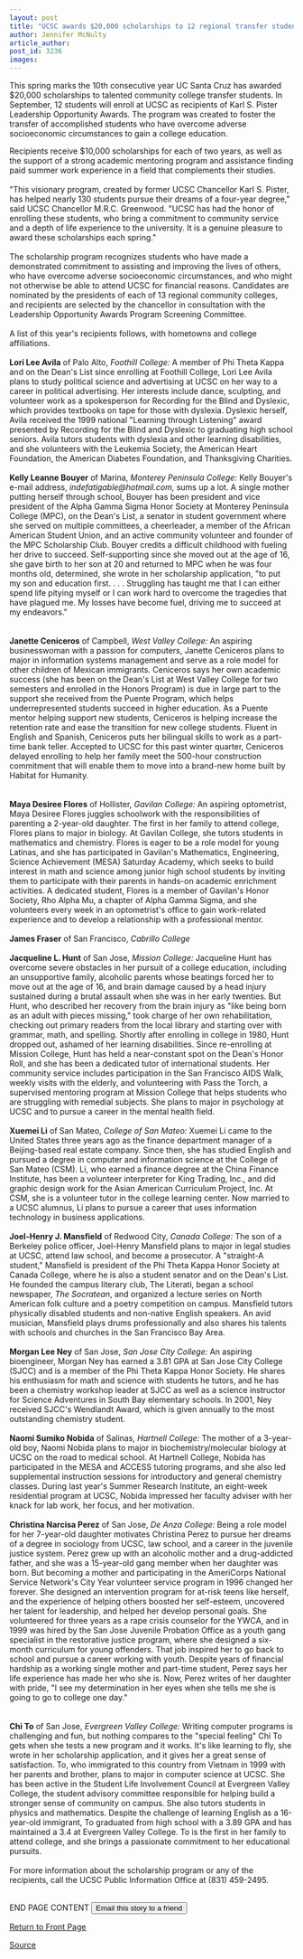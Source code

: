 ```yaml
---
layout: post
title: "UCSC awards $20,000 scholarships to 12 regional transfer students"
author: Jennifer McNulty
article_author: 
post_id: 3236
images:
---
```


<p>
  This spring marks the 10th consecutive year UC Santa Cruz has awarded $20,000 scholarships to talented community college transfer students. In September, 12 students will enroll at UCSC as recipients of Karl S. Pister Leadership Opportunity Awards. The program was created to foster the transfer of accomplished students who have overcome adverse socioeconomic circumstances to gain a college education.
</p>
<p>
  Recipients receive $10,000 scholarships for each of two years, as well as the support of a strong academic mentoring program and assistance finding paid summer work experience in a field that complements their studies.<br>
  <br>
  "This visionary program, created by former UCSC Chancellor Karl S. Pister, has helped nearly 130 students pursue their dreams of a four-year degree," said UCSC Chancellor M.R.C. Greenwood. "UCSC has had the honor of enrolling these students, who bring a commitment to community service and a depth of life experience to the university. It is a genuine pleasure to award these scholarships each spring."<br>
  <br>
  The scholarship program recognizes students who have made a demonstrated commitment to assisting and improving the lives of others, who have overcome adverse socioeconomic circumstances, and who might not otherwise be able to attend UCSC for financial reasons. Candidates are nominated by the presidents of each of 13 regional community colleges, and recipients are selected by the chancellor in consultation with the Leadership Opportunity Awards Program Screening Committee.<br>
  <br>
  A list of this year's recipients follows, with hometowns and college affiliations.<br>
  <br>
  <b>Lori Lee Avila</b> of Palo Alto, <i>Foothill College:</i> A member of Phi Theta Kappa and on the Dean's List since enrolling at Foothill College, Lori Lee Avila plans to study political science and advertising at UCSC on her way to a career in political advertising. Her interests include dance, sculpting, and volunteer work as a spokesperson for Recording for the Blind and Dyslexic, which provides textbooks on tape for those with dyslexia. Dyslexic herself, Avila received the 1999 national "Learning through Listening" award presented by Recording for the Blind and Dyslexic to graduating high school seniors. Avila tutors students with dyslexia and other learning disabilities, and she volunteers with the Leukemia Society, the American Heart Foundation, the American Diabetes Foundation, and Thanksgiving Charities.<br>
  <br>
  <b>Kelly Leanne Bouyer</b> of Marina, <i>Monterey Peninsula College:</i> Kelly Bouyer's e-mail address, <i>indefatigable@hotmail.com,</i> sums up a lot. A single mother putting herself through school, Bouyer has been president and vice president of the Alpha Gamma Sigma Honor Society at Monterey Peninsula College (MPC), on the Dean's List, a senator in student government where she served on multiple committees, a cheerleader, a member of the African American Student Union, and an active community volunteer and founder of the MPC Scholarship Club. Bouyer credits a difficult childhood with fueling her drive to succeed. Self-supporting since she moved out at the age of 16, she gave birth to her son at 20 and returned to MPC when he was four months old, determined, she wrote in her scholarship application, "to put my son and education first. . . . Struggling has taught me that I can either spend life pitying myself or I can work hard to overcome the tragedies that have plagued me. My losses have become fuel, driving me to succeed at my endeavors."<br>
  <br>
  <br>
  <b>Janette Ceniceros</b> of Campbell, <i>West Valley College:</i> An aspiring businesswoman with a passion for computers, Janette Ceniceros plans to major in information systems management and serve as a role model for other children of Mexican immigrants. Ceniceros says her own academic success (she has been on the Dean's List at West Valley College for two semesters and enrolled in the Honors Program) is due in large part to the support she received from the Puente Program, which helps underrepresented students succeed in higher education. As a Puente mentor helping support new students, Ceniceros is helping increase the retention rate and ease the transition for new college students. Fluent in English and Spanish, Ceniceros puts her bilingual skills to work as a part-time bank teller. Accepted to UCSC for this past winter quarter, Ceniceros delayed enrolling to help her family meet the 500-hour construction commitment that will enable them to move into a brand-new home built by Habitat for Humanity.<br>
  <br>
  <br>
  <b>Maya Desiree Flores</b> of Hollister, <i>Gavilan College:</i> An aspiring optometrist, Maya Desiree Flores juggles schoolwork with the responsibilities of parenting a 2-year-old daughter. The first in her family to attend college, Flores plans to major in biology. At Gavilan College, she tutors students in mathematics and chemistry. Flores is eager to be a role model for young Latinas, and she has participated in Gavilan's Mathematics, Engineering, Science Achievement (MESA) Saturday Academy, which seeks to build interest in math and science among junior high school students by inviting them to participate with their parents in hands-on academic enrichment activities. A dedicated student, Flores is a member of Gavilan's Honor Society, Rho Alpha Mu, a chapter of Alpha Gamma Sigma, and she volunteers every week in an optometrist's office to gain work-related experience and to develop a relationship with a professional mentor.<br>
  <br>
  <b>James Fraser</b> of San Francisco, <i>Cabrillo College</i><br>
  <br>
  <b>Jacqueline L. Hunt</b> of San Jose, <i>Mission College:</i> Jacqueline Hunt has overcome severe obstacles in her pursuit of a college education, including an unsupportive family, alcoholic parents whose beatings forced her to move out at the age of 16, and brain damage caused by a head injury sustained during a brutal assault when she was in her early twenties. But Hunt, who described her recovery from the brain injury as "like being born as an adult with pieces missing," took charge of her own rehabilitation, checking out primary readers from the local library and starting over with grammar, math, and spelling. Shortly after enrolling in college in 1980, Hunt dropped out, ashamed of her learning disabilities. Since re-enrolling at Mission College, Hunt has held a near-constant spot on the Dean's Honor Roll, and she has been a dedicated tutor of international students. Her community service includes participation in the San Francisco AIDS Walk, weekly visits with the elderly, and volunteering with Pass the Torch, a supervised mentoring program at Mission College that helps students who are struggling with remedial subjects. She plans to major in psychology at UCSC and to pursue a career in the mental health field.<br>
  <br>
  <b>Xuemei Li</b> of San Mateo, <i>College of San Mateo:</i> Xuemei Li came to the United States three years ago as the finance department manager of a Beijing-based real estate company. Since then, she has studied English and pursued a degree in computer and information science at the College of San Mateo (CSM). Li, who earned a finance degree at the China Finance Institute, has been a volunteer interpreter for King Trading, Inc., and did graphic design work for the Asian American Curriculum Project, Inc. At CSM, she is a volunteer tutor in the college learning center. Now married to a UCSC alumnus, Li plans to pursue a career that uses information technology in business applications.<br>
  <br>
  <b>Joel-Henry J. Mansfield</b> of Redwood City, <i>Canada</i> <i>College:</i> The son of a Berkeley police officer, Joel-Henry Mansfield plans to major in legal studies at UCSC, attend law school, and become a prosecutor. A "straight-A student," Mansfield is president of the Phi Theta Kappa Honor Society at Canada College, where he is also a student senator and on the Dean's List. He founded the campus literary club, The Literati, began a school newspaper, <i>The Socratean</i>, and organized a lecture series on North American folk culture and a poetry competition on campus. Mansfield tutors physically disabled students and non-native English speakers. An avid musician, Mansfield plays drums professionally and also shares his talents with schools and churches in the San Francisco Bay Area.<br>
  <br>
  <b>Morgan Lee Ney</b> of San Jose, <i>San Jose City College:</i> An aspiring bioengineer, Morgan Ney has earned a 3.81 GPA at San Jose City College (SJCC) and is a member of the Phi Theta Kappa Honor Society. He shares his enthusiasm for math and science with students he tutors, and he has been a chemistry workshop leader at SJCC as well as a science instructor for Science Adventures in South Bay elementary schools. In 2001, Ney received SJCC's Wendlandt Award, which is given annually to the most outstanding chemistry student.<br>
  <br>
  <b>Naomi Sumiko Nobida</b> of Salinas, <i>Hartnell College:</i> The mother of a 3-year-old boy, Naomi Nobida plans to major in biochemistry/molecular biology at UCSC on the road to medical school. At Hartnell College, Nobida has participated in the MESA and ACCESS tutoring programs, and she also led supplemental instruction sessions for introductory and general chemistry classes. During last year's Summer Research Institute, an eight-week residential program at UCSC, Nobida impressed her faculty adviser with her knack for lab work, her focus, and her motivation.<br>
  <br>
  <b>Christina Narcisa Perez</b> of San Jose, <i>De Anza College:</i> Being a role model for her 7-year-old daughter motivates Christina Perez to pursue her dreams of a degree in sociology from UCSC, law school, and a career in the juvenile justice system. Perez grew up with an alcoholic mother and a drug-addicted father, and she was a 15-year-old gang member when her daughter was born. But becoming a mother and participating in the AmeriCorps National Service Network's City Year volunteer service program in 1996 changed her forever. She designed an intervention program for at-risk teens like herself, and the experience of helping others boosted her self-esteem, uncovered her talent for leadership, and helped her develop personal goals. She volunteered for three years as a rape crisis counselor for the YWCA, and in 1999 was hired by the San Jose Juvenile Probation Office as a youth gang specialist in the restorative justice program, where she designed a six-month curriculum for young offenders. That job inspired her to go back to school and pursue a career working with youth. Despite years of financial hardship as a working single mother and part-time student, Perez says her life experience has made her who she is. Now, Perez writes of her daughter with pride, "I see my determination in her eyes when she tells me she is going to go to college one day."<br>
  <br>
  <br>
  <b>Chi To</b> of San Jose, <i>Evergreen Valley College:</i> Writing computer programs is challenging and fun, but nothing compares to the "special feeling" Chi To gets when she tests a new program and it works. It's like learning to fly, she wrote in her scholarship application, and it gives her a great sense of satisfaction. To, who immigrated to this country from Vietnam in 1999 with her parents and brother, plans to major in computer science at UCSC. She has been active in the Student Life Involvement Council at Evergreen Valley College, the student advisory committee responsible for helping build a stronger sense of community on campus. She also tutors students in physics and mathematics. Despite the challenge of learning English as a 16-year-old immigrant, To graduated from high school with a 3.89 GPA and has maintained a 3.4 at Evergreen Valley College. To is the first in her family to attend college, and she brings a passionate commitment to her educational pursuits.<br>
  <br>
  For more information about the scholarship program or any of the recipients, call the UCSC Public Information Office at (831) 459-2495.
</p>
<p>
  <br>
  END PAGE CONTENT <input name="t1" size="-1" type="hidden"> <input type="submit" value="Email this story to a friend">
</p>
<p>
  <a href="../../index.html">Return to Front Page</a> <img align="bottom" alt=" " border="0" height="1" src="../../images/trans.gif" width="385">
</p>
<p><a href="http://www1.ucsc.edu/currents/01-02/06-03/pister_awards.html" title="Permalink to pister_awards">Source</a></p>
